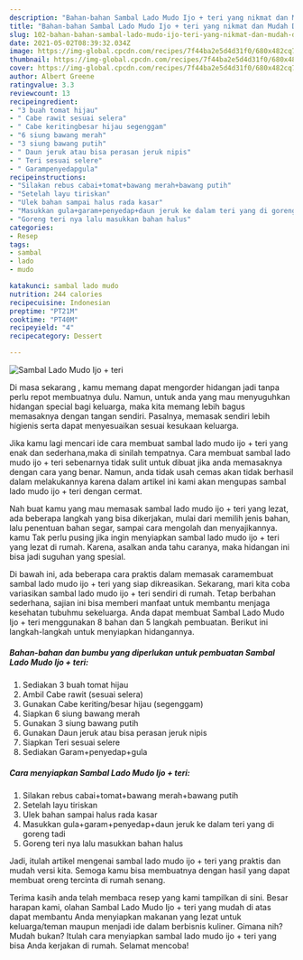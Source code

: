 ```yaml
---
description: "Bahan-bahan Sambal Lado Mudo Ijo + teri yang nikmat dan Mudah Dibuat"
title: "Bahan-bahan Sambal Lado Mudo Ijo + teri yang nikmat dan Mudah Dibuat"
slug: 102-bahan-bahan-sambal-lado-mudo-ijo-teri-yang-nikmat-dan-mudah-dibuat
date: 2021-05-02T08:39:32.034Z
image: https://img-global.cpcdn.com/recipes/7f44ba2e5d4d31f0/680x482cq70/sambal-lado-mudo-ijo-teri-foto-resep-utama.jpg
thumbnail: https://img-global.cpcdn.com/recipes/7f44ba2e5d4d31f0/680x482cq70/sambal-lado-mudo-ijo-teri-foto-resep-utama.jpg
cover: https://img-global.cpcdn.com/recipes/7f44ba2e5d4d31f0/680x482cq70/sambal-lado-mudo-ijo-teri-foto-resep-utama.jpg
author: Albert Greene
ratingvalue: 3.3
reviewcount: 13
recipeingredient:
- "3 buah tomat hijau"
- " Cabe rawit sesuai selera"
- " Cabe keritingbesar hijau segenggam"
- "6 siung bawang merah"
- "3 siung bawang putih"
- " Daun jeruk atau bisa perasan jeruk nipis"
- " Teri sesuai selere"
- " Garampenyedapgula"
recipeinstructions:
- "Silakan rebus cabai+tomat+bawang merah+bawang putih"
- "Setelah layu tiriskan"
- "Ulek bahan sampai halus rada kasar"
- "Masukkan gula+garam+penyedap+daun jeruk ke dalam teri yang di goreng tadi"
- "Goreng teri nya lalu masukkan bahan halus"
categories:
- Resep
tags:
- sambal
- lado
- mudo

katakunci: sambal lado mudo 
nutrition: 244 calories
recipecuisine: Indonesian
preptime: "PT21M"
cooktime: "PT40M"
recipeyield: "4"
recipecategory: Dessert

---
```



![Sambal Lado Mudo Ijo + teri](https://img-global.cpcdn.com/recipes/7f44ba2e5d4d31f0/680x482cq70/sambal-lado-mudo-ijo-teri-foto-resep-utama.jpg)

Di masa  sekarang , kamu memang dapat mengorder hidangan jadi tanpa perlu repot membuatnya dulu. Namun, untuk anda yang mau menyuguhkan hidangan special bagi keluarga, maka kita memang lebih bagus memasaknya dengan tangan sendiri. Pasalnya, memasak sendiri lebih higienis serta dapat menyesuaikan sesuai kesukaan keluarga.

Jika kamu lagi mencari ide cara membuat sambal lado mudo ijo + teri yang enak dan sederhana,maka di sinilah tempatnya. Cara membuat sambal lado mudo ijo + teri  sebenarnya tidak sulit untuk dibuat jika anda memasaknya dengan cara yang benar. Namun, anda tidak usah cemas akan tidak berhasil dalam melakukannya 
karena dalam artikel ini kami akan mengupas sambal lado mudo ijo + teri dengan cermat.  



Nah buat kamu yang mau memasak sambal lado mudo ijo + teri yang lezat, ada beberapa langkah yang bisa dikerjakan, mulai dari memilih jenis bahan, lalu penentuan bahan segar, sampai cara mengolah dan menyajikannya. kamu Tak perlu pusing jika ingin menyiapkan sambal lado mudo ijo + teri yang lezat di rumah. Karena, asalkan anda  tahu caranya, maka hidangan ini bisa jadi suguhan yang spesial.

Di bawah ini, ada beberapa cara praktis  dalam memasak caramembuat sambal lado mudo ijo + teri yang siap dikreasikan. Sekarang, mari kita coba variasikan sambal lado mudo ijo + teri sendiri di rumah. Tetap berbahan sederhana, sajian ini bisa memberi manfaat untuk membantu menjaga kesehatan tubuhmu sekeluarga. Anda dapat membuat Sambal Lado Mudo Ijo + teri menggunakan 8 bahan dan 5 langkah pembuatan. Berikut ini langkah-langkah untuk menyiapkan hidangannya.

<!--inarticleads1-->

##### Bahan-bahan dan bumbu yang diperlukan untuk pembuatan Sambal Lado Mudo Ijo + teri:

1. Sediakan 3 buah tomat hijau
1. Ambil  Cabe rawit (sesuai selera)
1. Gunakan  Cabe keriting/besar hijau (segenggam)
1. Siapkan 6 siung bawang merah
1. Gunakan 3 siung bawang putih
1. Gunakan  Daun jeruk atau bisa perasan jeruk nipis
1. Siapkan  Teri sesuai selere
1. Sediakan  Garam+penyedap+gula




<!--inarticleads2-->

##### Cara menyiapkan Sambal Lado Mudo Ijo + teri:

1. Silakan rebus cabai+tomat+bawang merah+bawang putih
1. Setelah layu tiriskan
1. Ulek bahan sampai halus rada kasar
1. Masukkan gula+garam+penyedap+daun jeruk ke dalam teri yang di goreng tadi
1. Goreng teri nya lalu masukkan bahan halus




Jadi, itulah artikel mengenai  sambal lado mudo ijo + teri  yang praktis dan mudah versi kita. Semoga kamu bisa membuatnya dengan hasil yang dapat membuat oreng tercinta di rumah senang. 

Terima kasih anda telah membaca resep yang kami tampilkan di sini. Besar harapan kami, olahan  Sambal Lado Mudo Ijo + teri yang mudah di atas dapat membantu Anda menyiapkan makanan yang lezat untuk keluarga/teman maupun menjadi ide dalam berbisnis kuliner. Gimana nih? Mudah bukan? Itulah cara menyiapkan sambal lado mudo ijo + teri yang bisa Anda kerjakan di rumah. Selamat mencoba!

